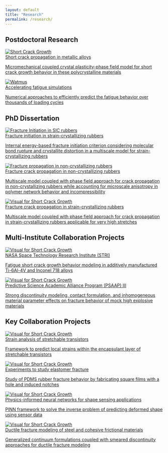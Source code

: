 ```yaml
---
layout: default
title: "Research"
permalink: /research/
---
```

<section class="research-section"> 

  <div class="research-group"> 
    <h2>Postdoctoral Research</h2> 
    <div class="research-card-grid"> 
     <article class="research-card">
      <a class="card-link" href="/research/postdoc/short-crack-growth" aria-label="Short Crack Growth"> 
      <div class="image-box"> <img src="/research/postdoc/ShortCrackGrowthTile.png" alt="Short Crack Growth" loading="lazy"> </div>
      <div class="card-content"> 
        <div class="card-title">Short crack propagation in metallic alloys</div> 
        <p class="card-desc">Micromechanical coupled crystal plasticity-phase field model for short crack growth behavior in these polycrystalline materials</p> 
      </div> 
      </a>
    </article>
    <article class="research-card"> 
      <a class="card-link" href="/research/postdoc/watmus" aria-label="Accelerating fatigue simulations">
      <div class="image-box"> <img src="/research/postdoc/WatmusTile.png" alt="Watmus" loading="lazy"> </div>
      <div class="card-content">
        <div class="card-title">Accelerating fatigue simulations</div>
        <p class="card-desc">Numerical approaches to efficiently predict the fatigue behavior over thousands of loading cycles</p>
      </div>
      </a>
    </article>
    </div>
  </div>

  <div class="research-group"> 
    <h2>PhD Dissertation</h2> 
    <div class="research-card-grid"> 
     <article class="research-card">
      <a class="card-link" href="/research/phd/fracInit" aria-label="Fracture initiation in SIC rubbers"> 
      <div class="image-box"> <img src="/research/phd/fracInitTile.png" alt="Fracture Initiation in SIC rubbers" loading="lazy"> </div>
      <div class="card-content"> 
        <div class="card-title">Fracture initiation in strain-crystallizing rubbers</div> 
        <p class="card-desc">Internal energy-based fracture initiation criterion considering molecular bond rupture and crystallite distortion in a multiscale model for strain-crystallizing rubbers</p> 
      </div> 
      </a>
    </article>
    <article class="research-card"> 
      <a class="card-link" href="/research/phd/fracPropNC" aria-label="Fracture crack propagation in elastomers">
      <div class="image-box"> <img src="/research/phd/fracPropNCTile.png" alt="Fracture propagation in non-crystallizing rubbers" loading="lazy"> </div>
      <div class="card-content">
        <div class="card-title">Fracture crack propagation in non-crystallizing rubbers</div>
        <p class="card-desc">Multiscale model coupled with phase field approach for crack propagation in non-crystallizing rubbers while accounting for microscale anisotropy in polymer network behavior and incompressibility</p>
      </div>
      </a>
    </article>
    <article class="research-card"> 
      <a class="card-link" href="/research/phd/fracPropSIC" aria-label="Fracture crack propagation in strain-crystallizing rubbers">
      <div class="image-box"> <img src="/research/postdoc/PostdocOverviewCrop.png" alt="Visual for Short Crack Growth" loading="lazy"> </div>
      <div class="card-content">
        <div class="card-title">Fracture crack propagation in strain-crystallizing rubbers</div>
        <p class="card-desc">Multiscale model coupled with phase field approach for crack propagation in strain-crystallizing rubbers applicable for very high stretches</p>
      </div>
      </a>
    </article>
    </div>
  </div>

  <div class="research-group"> 
    <h2>Multi-Institute Collaboration Projects</h2> 
    <div class="research-card-grid"> 
     <article class="research-card">
      <a class="card-link" href="/research/multiuni/nasa/" aria-label="NASA STRI"> 
      <div class="image-box"> <img src="/research/postdoc/PostdocOverviewCrop.png" alt="Visual for Short Crack Growth" loading="lazy"> </div>
      <div class="card-content"> 
        <div class="card-title">NASA Space Technology Research Institute (STRI)</div> 
        <p class="card-desc">Fatigue short crack growth behavior modeling in additively manufactured Ti-6Al-4V and Inconel 718 alloys</p> 
      </div> 
      </a>
    </article>
    <article class="research-card"> 
      <a class="card-link" href="/research/multiuni/psaap/" aria-label="PSAAP 3">
      <div class="image-box"> <img src="/research/postdoc/PostdocOverviewCrop.png" alt="Visual for Short Crack Growth" loading="lazy"> </div>
      <div class="card-content">
        <div class="card-title">Predictive Science Academic Alliance Program (PSAAP) III</div>
        <p class="card-desc">Strong discontinuity modeling, contact formulation, and inhomogeneous material parameter effects on fracture behavior of mock high explosive materials</p>
      </div>
      </a>
    </article>
    </div>
  </div>

  <div class="research-group"> 
    <h2>Key Collaboration Projects</h2> 
    <div class="research-card-grid"> 
     <article class="research-card">
      <a class="card-link" href="/research/collab/encap/" aria-label="Stretchable transistors"> 
      <div class="image-box"> <img src="/research/postdoc/PostdocOverviewCrop.png" alt="Visual for Short Crack Growth" loading="lazy"> </div>
      <div class="card-content"> 
        <div class="card-title">Strain analysis of stretchable transistors</div> 
        <p class="card-desc">Framework to predict local strains within the encapsulant layer of stretchable transistors</p> 
      </div> 
      </a>
    </article>
    <article class="research-card"> 
      <a class="card-link" href="/research/collab/exp/" aria-label="Experiments to study elastomer fracture">
      <div class="image-box"> <img src="/research/postdoc/PostdocOverviewCrop.png" alt="Visual for Short Crack Growth" loading="lazy"> </div>
      <div class="card-content">
        <div class="card-title">Experiments to study elastomer fracture</div>
        <p class="card-desc">Study of PDMS rubber fracture behavior by fabricating square films with a hole and induced notches</p>
      </div>
      </a>
    </article>
    <article class="research-card"> 
      <a class="card-link" href="/research/collab/pinn/" aria-label="PINNs for shape sensing applications">
      <div class="image-box"> <img src="/research/postdoc/PostdocOverviewCrop.png" alt="Visual for Short Crack Growth" loading="lazy"> </div>
      <div class="card-content">
        <div class="card-title">Physics-informed neural networks for shape sensing applications</div>
        <p class="card-desc">PINN framework to solve the inverse problem of predicting deformed shape using sensor data</p>
      </div>
      </a>
    </article>
    <article class="research-card"> 
      <a class="card-link" href="/research/collab/ductile/" aria-label="Ductile fracture">
      <div class="image-box"> <img src="/research/postdoc/PostdocOverviewCrop.png" alt="Visual for Short Crack Growth" loading="lazy"> </div>
      <div class="card-content">
        <div class="card-title">Ductile fracture modeling of steel and cohesive frictional materials</div>
        <p class="card-desc">Generalized continuum formulations coupled with smeared discontinuity approaches for ductile fracture modeling</p>
      </div>
      </a>
    </article>
    </div>
  </div>
</section>